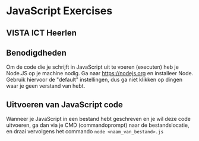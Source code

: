 # JavaScript Exercises
## VISTA ICT Heerlen

## Benodigdheden

Om de code die je schrijft in JavaScript uit te voeren (executen) heb je Node.JS op je machine nodig.
Ga naar https://nodejs.org en installeer Node. Gebruik hiervoor de "default" instellingen, dus ga niet klikken op dingen waar je geen verstand van hebt.

## Uitvoeren van JavaScript code

Wanneer je JavaScript in een bestand hebt geschreven en je wil deze code uitvoeren, ga dan via je CMD (commandoprompt)
naar de bestandslocatie, en draai vervolgens het commando ```node <naam_van_bestand>.js```
